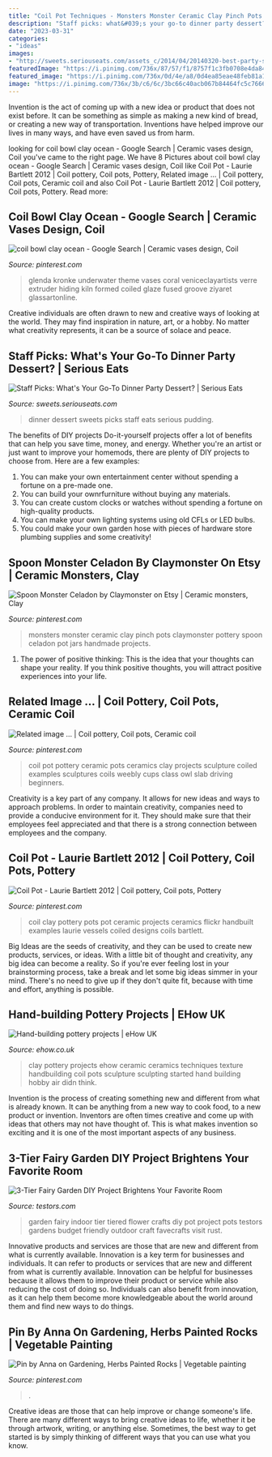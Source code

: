 ```yaml
---
title: "Coil Pot Techniques - Monsters Monster Ceramic Clay Pinch Pots Claymonster Pottery Spoon Celadon Pot Jars Handmade Projects"
description: "Staff picks: what&#039;s your go-to dinner party dessert?"
date: "2023-03-31"
categories:
- "ideas"
images:
- "http://sweets.seriouseats.com/assets_c/2014/04/20140320-best-party-sweet-robyn-banana-pudding-thumb-1500xauto-394330.jpg"
featuredImage: "https://i.pinimg.com/736x/87/57/f1/8757f1c3fb0708e4da84d313dab5d0ec.jpg"
featured_image: "https://i.pinimg.com/736x/0d/4e/a8/0d4ea85eae48feb81a16f1435fb1b472--coil-pots-holiday-quote.jpg"
image: "https://i.pinimg.com/736x/3b/c6/6c/3bc66c40acb067b84464fc5c766611ad--ceramic-pottery-pottery-coil.jpg"
---
```



Invention is the act of coming up with a new idea or product that does not exist before. It can be something as simple as making a new kind of bread, or creating a new way of transportation. Inventions have helped improve our lives in many ways, and have even saved us from harm.

	

		
looking for coil bowl clay ocean - Google Search | Ceramic vases design, Coil you've came to the right page. We have 8 Pictures about coil bowl clay ocean - Google Search | Ceramic vases design, Coil like Coil Pot - Laurie Bartlett 2012 | Coil pottery, Coil pots, Pottery, Related image … | Coil pottery, Coil pots, Ceramic coil and also Coil Pot - Laurie Bartlett 2012 | Coil pottery, Coil pots, Pottery. Read more:
		
    
## Coil Bowl Clay Ocean - Google Search | Ceramic Vases Design, Coil

<img loading=lazy src="https://i.pinimg.com/736x/87/57/f1/8757f1c3fb0708e4da84d313dab5d0ec.jpg" onerror="this.onerror=null;this.src='https://tse3.mm.bing.net/th?id=OIP.GgfJcA9hgZAkOl_aepIKBgHaHY&amp;pid=15.1';" alt="coil bowl clay ocean - Google Search | Ceramic vases design, Coil">

_Source: pinterest.com_

>glenda kronke underwater theme vases coral veniceclayartists verre extruder hiding kiln formed coiled glaze fused groove ziyaret glassartonline. 

	

Creative individuals are often drawn to new and creative ways of looking at the world. They may find inspiration in nature, art, or a hobby. No matter what creativity represents, it can be a source of solace and peace.

    
## Staff Picks: What&#039;s Your Go-To Dinner Party Dessert? | Serious Eats

<img loading=lazy src="http://sweets.seriouseats.com/assets_c/2014/04/20140320-best-party-sweet-robyn-banana-pudding-thumb-1500xauto-394330.jpg" onerror="this.onerror=null;this.src='https://tse1.mm.bing.net/th?id=OIP.0MyhxF6tKo0-7CTTbiEGJwHaE8&amp;pid=15.1';" alt="Staff Picks: What&#039;s Your Go-To Dinner Party Dessert? | Serious Eats">

_Source: sweets.seriouseats.com_

>dinner dessert sweets picks staff eats serious pudding. 

	

The benefits of DIY projects
Do-it-yourself projects offer a lot of benefits that can help you save time, money, and energy. Whether you're an artist or just want to improve your homemods, there are plenty of DIY projects to choose from. Here are a few examples: 
1. You can make your own entertainment center without spending a fortune on a pre-made one. 
2. You can build your ownrfurniture without buying any materials. 
3. You can create custom clocks or watches without spending a fortune on high-quality products. 
4. You can make your own lighting systems using old CFLs or LED bulbs. 
5. You could make your own garden hose with pieces of hardware store plumbing supplies and some creativity!

    
## Spoon Monster Celadon By Claymonster On Etsy | Ceramic Monsters, Clay

<img loading=lazy src="https://i.pinimg.com/originals/11/eb/ce/11ebce4ba6bd1cb0313ae636462ac14e.jpg" onerror="this.onerror=null;this.src='https://tse3.mm.bing.net/th?id=OIP.gRI6gTQBSg_qzr7jXrwIPQHaJ4&amp;pid=15.1';" alt="Spoon Monster Celadon by Claymonster on Etsy | Ceramic monsters, Clay">

_Source: pinterest.com_

>monsters monster ceramic clay pinch pots claymonster pottery spoon celadon pot jars handmade projects. 

	

1. The power of positive thinking: This is the idea that your thoughts can shape your reality. If you think positive thoughts, you will attract positive experiences into your life.

    
## Related Image … | Coil Pottery, Coil Pots, Ceramic Coil

<img loading=lazy src="https://i.pinimg.com/736x/3b/c6/6c/3bc66c40acb067b84464fc5c766611ad--ceramic-pottery-pottery-coil.jpg" onerror="this.onerror=null;this.src='https://tse1.mm.bing.net/th?id=OIP.Q_bBWVSJTOydOibiRGaBMgHaJ4&amp;pid=15.1';" alt="Related image … | Coil pottery, Coil pots, Ceramic coil">

_Source: pinterest.com_

>coil pot pottery ceramic pots ceramics clay projects sculpture coiled examples sculptures coils weebly cups class owl slab driving beginners. 

	

Creativity is a key part of any company. It allows for new ideas and ways to approach problems. In order to maintain creativity, companies need to provide a conducive environment for it. They should make sure that their employees feel appreciated and that there is a strong connection between employees and the company.

    
## Coil Pot - Laurie Bartlett 2012 | Coil Pottery, Coil Pots, Pottery

<img loading=lazy src="https://i.pinimg.com/736x/0d/4e/a8/0d4ea85eae48feb81a16f1435fb1b472--coil-pots-holiday-quote.jpg" onerror="this.onerror=null;this.src='https://tse3.mm.bing.net/th?id=OIP.E865E6vMM80d_CAlVxvA8wHaJ6&amp;pid=15.1';" alt="Coil Pot - Laurie Bartlett 2012 | Coil pottery, Coil pots, Pottery">

_Source: pinterest.com_

>coil clay pottery pots pot ceramic projects ceramics flickr handbuilt examples laurie vessels coiled designs coils bartlett. 

	

Big Ideas are the seeds of creativity, and they can be used to create new products, services, or ideas. With a little bit of thought and creativity, any big idea can become a reality. So if you're ever feeling lost in your brainstorming process, take a break and let some big ideas simmer in your mind. There's no need to give up if they don't quite fit, because with time and effort, anything is possible.

    
## Hand-building Pottery Projects | EHow UK

<img loading=lazy src="http://img.aws.ehowcdn.com/intl-1200x630/ds-photo/getty/article/129/108/87644307.jpg" onerror="this.onerror=null;this.src='https://tse3.mm.bing.net/th?id=OIP.QCzoPfHNzvnWnMAupBqxTAHaD4&amp;pid=15.1';" alt="Hand-building pottery projects | eHow UK">

_Source: ehow.co.uk_

>clay pottery projects ehow ceramic ceramics techniques texture handbuilding coil pots sculpture sculpting started hand building hobby air didn think. 

	

Invention is the process of creating something new and different from what is already known. It can be anything from a new way to cook food, to a new product or invention. Inventors are often times creative and come up with ideas that others may not have thought of. This is what makes invention so exciting and it is one of the most important aspects of any business.

    
## 3-Tier Fairy Garden DIY Project Brightens Your Favorite Room

<img loading=lazy src="https://www.testors.com/~/media/DigitalEncyclopedia/Project/Testors/tiered-fairy-garden/main_shot.ashx" onerror="this.onerror=null;this.src='https://tse2.mm.bing.net/th?id=OIP.tPGT33wJBfDaFut1JbntPAHaLG&amp;pid=15.1';" alt="3-Tier Fairy Garden DIY Project Brightens Your Favorite Room">

_Source: testors.com_

>garden fairy indoor tier tiered flower crafts diy pot project pots testors gardens budget friendly outdoor craft favecrafts visit rust. 

	

Innovative products and services are those that are new and different from what is currently available.
Innovation is a key term for businesses and individuals. It can refer to products or services that are new and different from what is currently available. Innovation can be helpful for businesses because it allows them to improve their product or service while also reducing the cost of doing so. Individuals can also benefit from innovation, as it can help them become more knowledgeable about the world around them and find new ways to do things.

    
## Pin By Anna On Gardening, Herbs Painted Rocks | Vegetable Painting

<img loading=lazy src="https://i.pinimg.com/736x/90/6d/96/906d9609affcb68856d3b8aa3f46dcf3.jpg" onerror="this.onerror=null;this.src='https://tse3.mm.bing.net/th?id=OIP.b6eRRNz1cZ09oUoJzu6esgHaKW&amp;pid=15.1';" alt="Pin by Anna on Gardening, Herbs Painted Rocks | Vegetable painting">

_Source: pinterest.com_

>. 

	

Creative ideas are those that can help improve or change someone's life. There are many different ways to bring creative ideas to life, whether it be through artwork, writing, or anything else. Sometimes, the best way to get started is by simply thinking of different ways that you can use what you know.

